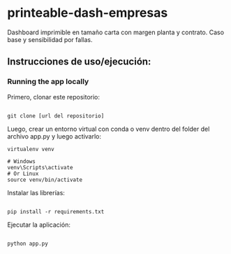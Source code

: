 # printeable-dash-empresas
Dashboard imprimible en tamaño carta con margen planta y contrato. Caso base y sensibilidad por fallas.

## Instrucciones de uso/ejecución:

### Running the app locally

Primero, clonar este repositorio:

```

git clone [url del repositorio]

```

Luego, crear un entorno virtual con conda o venv dentro del folder del archivo app.py y luego activarlo:

```
virtualenv venv

# Windows
venv\Scripts\activate
# Or Linux
source venv/bin/activate

```
Instalar las librerías:

```

pip install -r requirements.txt

```

Ejecutar la aplicación:

```

python app.py

```
